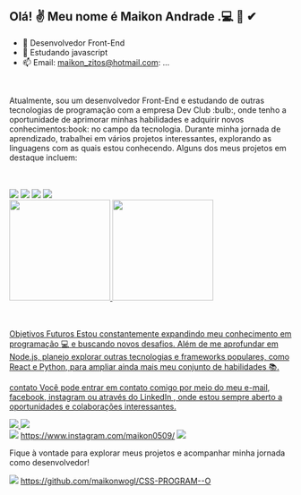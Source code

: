 
## Olá! :v: Meu nome é Maikon Andrade  .:computer: :notebook: ✔
- 🔭 Desenvolvedor Front-End
- 🌱 Estudando javascript  
- 📫 Email: maikon_zitos@hotmail.com: ...
<br>
<p> 
 Atualmente, sou um desenvolvedor Front-End e estudando de outras tecnologias de programação com a empresa Dev Club :bulb:, onde tenho a oportunidade de aprimorar minhas habilidades e adquirir novos conhecimentos:book: no campo da tecnologia.
Durante minha jornada de aprendizado, trabalhei em vários projetos interessantes, explorando as linguagens com as quais estou conhecendo. Alguns dos meus projetos em destaque incluem: 
</p>
<br>
<br>
<div> 
 <img src= "https://img.shields.io/badge/HTML5-E34F26?style=for-the-badge&logo=html5&logoColor=white" />
 <img src ="https://img.shields.io/badge/CSS3-1572B6?style=for-the-badge&logo=css3&logoColor=white"/>
 <img src= "https://img.shields.io/badge/JavaScript-F7DF1E?style=for-the-badge&logo=javascript&logoColor=black"/>
 <img src= "https://img.shields.io/badge/Node.js-43853D?style=for-the-badge&logo=node.js&logoColor=white"/>  
 </div>

<div>
<a href="https://github.com/maikonwogl">
<img height="180em" src=http://github-readme-stats.vercel.app/api?username=maikonwogl&show_icon=true-theme-dracula&include_all_commits=true&count_private=true"/>
<img height="180em" src=http://github-readme-stats.vercel.app/api/top-langs/?username=maikonwogl&layout=compact&langs_count-16&theme=dracula"/>
 </div>

 
 
 <br>

<br>

Objetivos Futuros
Estou constantemente expandindo meu conhecimento em programação :computer: e buscando novos desafios. Além de me aprofundar em Node.js, planejo explorar outras tecnologias e frameworks populares, como React e Python, para ampliar ainda mais meu conjunto de habilidades :books:.

contato
Você pode entrar em contato comigo por meio do meu e-mail, facebook, instagram ou através do LinkedIn , onde estou sempre aberto a oportunidades e colaborações interessantes. 
<br>

<a href="https://outlook.live.com/mail/0/"><img src="https://img.shields.io/badge/Gmail-D14836?style=for-the-badge&logo=gmail&logoColor=white"> </a>
 <a href="https://www.facebook.com/profile.php?id=100087345402242"><img src="https://img.shields.io/badge/Facebook-1877F2?style=for-the-badge&logo=facebook&logoColor=white"/> </a>     
<img src="https://img.shields.io/badge/Instagram-E4405F?style=for-the-badge&logo=instagram&logoColor=white"/>  https://www.instagram.com/maikon0509/ 
<img src="https://img.shields.io/badge/LinkedIn-0077B5?style=for-the-badge&logo=linkedin&logoColor=white"/>

Fique à vontade para explorar meus projetos e acompanhar minha jornada como desenvolvedor!
<br>

<img src="https://img.shields.io/badge/GitHub-100000?style=for-the-badge&logo=github&logoColor=white"/> <a> https://github.com/maikonwogl/CSS-PROGRAM--O <a>






    
         
            
          
          

